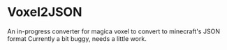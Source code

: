 # Voxel2JSON
An in-progress converter for magica voxel to convert to minecraft's JSON format
Currently a bit buggy, needs a little work.
